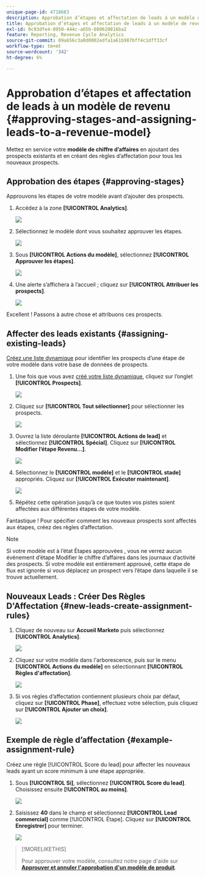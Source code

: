 ```yaml
---
unique-page-id: 4718683
description: Approbation d’étapes et affectation de leads à un modèle de chiffre d’affaires - Documents Marketo - Documentation du produit
title: Approbation d’étapes et affectation de leads à un modèle de revenu
exl-id: 0c93dfe4-8950-444c-a65b-080620816ba2
feature: Reporting, Revenue Cycle Analytics
source-git-commit: 09a656c3a0d0002edfa1a61b987bff4c1dff33cf
workflow-type: tm+mt
source-wordcount: '342'
ht-degree: 6%

---
```


# Approbation d’étapes et affectation de leads à un modèle de revenu {#approving-stages-and-assigning-leads-to-a-revenue-model}

Mettez en service votre **modèle de chiffre d’affaires** en ajoutant des prospects existants et en créant des règles d’affectation pour tous les nouveaux prospects.

## Approbation des étapes {#approving-stages}

Approuvons les étapes de votre modèle avant d’ajouter des prospects.

1. Accédez à la zone **[!UICONTROL Analytics]**.

   ![](assets/image2015-4-28-17-3a8-3a8.png)

1. Sélectionnez le modèle dont vous souhaitez approuver les étapes.

   ![](assets/image2015-4-28-17-3a10-3a3.png)

1. Sous **[!UICONTROL Actions du modèle]**, sélectionnez **[!UICONTROL Approuver les étapes]**.

   ![](assets/image2015-4-28-17-3a12-3a37.png)

1. Une alerte s’affichera à l’accueil ; cliquez sur **[!UICONTROL Attribuer les prospects]**.

   ![](assets/image2015-4-28-17-3a5-3a39.png)

Excellent ! Passons à autre chose et attribuons ces prospects.

## Affecter des leads existants {#assigning-existing-leads}

[Créez une liste dynamique](/help/marketo/product-docs/core-marketo-concepts/smart-lists-and-static-lists/creating-a-smart-list/create-a-smart-list.md) pour identifier les prospects d’une étape de votre modèle dans votre base de données de prospects.

1. Une fois que vous avez [créé votre liste dynamique](/help/marketo/product-docs/core-marketo-concepts/smart-lists-and-static-lists/creating-a-smart-list/create-a-smart-list.md), cliquez sur l’onglet **[!UICONTROL Prospects]**.

   ![](assets/image2015-4-29-11-3a37-3a30.png)

1. Cliquez sur **[!UICONTROL Tout sélectionner]** pour sélectionner les prospects.

   ![](assets/image2015-4-29-11-3a39-3a39.png)

1. Ouvrez la liste déroulante **[!UICONTROL Actions de lead]** et sélectionnez **[!UICONTROL Spécial]**. Cliquez sur **[!UICONTROL Modifier l’étape Revenu...]**.

   ![](assets/image2015-4-29-11-3a40-3a38.png)

1. Sélectionnez le **[!UICONTROL modèle]** et le **[!UICONTROL stade]** appropriés. Cliquez sur **[!UICONTROL Exécuter maintenant]**.

   ![](assets/image2015-4-29-11-3a43-3a41.png)

1. Répétez cette opération jusqu’à ce que toutes vos pistes soient affectées aux différentes étapes de votre modèle.

Fantastique ! Pour spécifier comment les nouveaux prospects sont affectés aux étapes, créez des règles d’affectation.

>[!NOTE]
>
>Si votre modèle est à l’état Étapes approuvées , vous ne verrez aucun événement d’étape Modifier le chiffre d’affaires dans les journaux d’activité des prospects. Si votre modèle est entièrement approuvé, cette étape de flux est ignorée si vous déplacez un prospect vers l’étape dans laquelle il se trouve actuellement.

## Nouveaux Leads : Créer Des Règles D&#39;Affectation  {#new-leads-create-assignment-rules}

1. Cliquez de nouveau sur **Accueil Marketo** puis sélectionnez **[!UICONTROL Analytics]**.

   ![](assets/image2015-4-28-17-3a8-3a8.png)

1. Cliquez sur votre modèle dans l&#39;arborescence, puis sur le menu **[!UICONTROL Actions du modèle]** en sélectionnant **[!UICONTROL Règles d&#39;affectation]**.

   ![](assets/image2015-4-29-11-3a52-3a17.png)

1. Si vos règles d’affectation contiennent plusieurs choix par défaut, cliquez sur **[!UICONTROL Phase]**, effectuez votre sélection, puis cliquez sur **[!UICONTROL Ajouter un choix]**.

   ![](assets/image2015-4-29-12-3a5-3a46.png)

## Exemple de règle d’affectation {#example-assignment-rule}

Créez une règle [!UICONTROL Score du lead] pour affecter les nouveaux leads ayant un score minimum à une étape appropriée.

1. Sous **[!UICONTROL Si]**, sélectionnez **[!UICONTROL Score du lead]**. Choisissez ensuite **[!UICONTROL au moins]**.

   ![](assets/image2015-4-29-13-3a27-3a8.png)

1. Saisissez **40** dans le champ et sélectionnez **[!UICONTROL Lead commercial]** comme [!UICONTROL Étape]. Cliquez sur **[!UICONTROL Enregistrer]** pour terminer.

   ![](assets/image2015-4-29-14-3a4-3a23.png)

>[!MORELIKETHIS]
>
>Pour approuver votre modèle, consultez notre page d&#39;aide sur **[Approuver et annuler l&#39;approbation d&#39;un modèle de produit](/help/marketo/product-docs/reporting/revenue-cycle-analytics/revenue-cycle-models/approve-unapprove-a-revenue-model.md)**.
